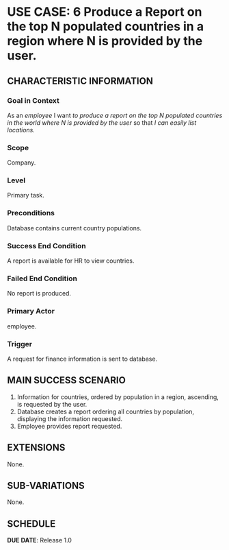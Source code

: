 # USE CASE: 6 Produce a Report on the top N populated countries in a region where N is provided by the user.

## CHARACTERISTIC INFORMATION

### Goal in Context

As an *employee* I want *to produce a report on the top N populated countries in the world where N is provided by the user* so that *I can easily list locations.*

### Scope

Company.

### Level

Primary task.

### Preconditions

Database contains current country populations.

### Success End Condition

A report is available for HR to view countries.

### Failed End Condition

No report is produced.

### Primary Actor

employee.

### Trigger

A request for finance information is sent to database.

## MAIN SUCCESS SCENARIO

1. Information for countries, ordered by population in a region, ascending, is requested by the user.
2. Database creates a report ordering all countries by population, displaying the information requested.
3. Employee provides report requested.

## EXTENSIONS

None.

## SUB-VARIATIONS

None.

## SCHEDULE

**DUE DATE**: Release 1.0